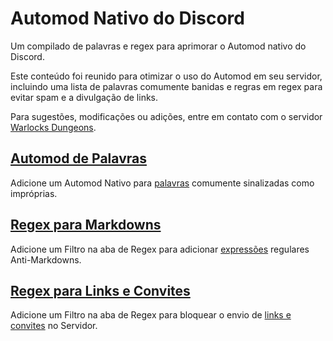 # Automod Nativo do Discord
Um compilado de palavras e regex para aprimorar o Automod nativo do Discord.

Este conteúdo foi reunido para otimizar o uso do Automod em seu servidor, incluindo uma lista de palavras comumente banidas e regras em regex para evitar spam e a divulgação de links. 

Para sugestões, modificações ou adições, entre em contato com o servidor [Warlocks Dungeons](https://discord.gg/wrJ6aVfDs9).
⠀
⠀
## [Automod de Palavras](palavras_banidas.txt)
Adicione um Automod Nativo para [palavras](palavras_banidas) comumente sinalizadas como impróprias.

## [Regex para Markdowns](regex_markdowns.txt)
Adicione um Filtro na aba de Regex para adicionar [expressões](regex_markdowns) regulares Anti-Markdowns.

## [Regex para Links e Convites](regex_spam_links.txt)
Adicione um Filtro na aba de Regex para bloquear o envio de [links e convites](regex_spam_links) no Servidor.
